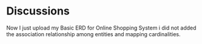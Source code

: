 # Discussions
Now I just upload my Basic ERD for Online Shopping System i did not added the association relationship among entities and mapping cardinalities.
